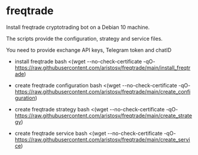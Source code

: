 # freqtrade

Install freqtrade cryptotrading bot on a Debian 10 machine.


The scripts provide the configuration, strategy and service files.


You need to provide exchange API keys, Telegram token and chatID

- install freqtrade
bash <(wget --no-check-certificate -qO- https://raw.githubusercontent.com/aristosv/freqtrade/main/install_freqtrade)

- create freqtrade configuration
bash <(wget --no-check-certificate -qO- https://raw.githubusercontent.com/aristosv/freqtrade/main/create_configuration)

- create freqtrade strategy
bash <(wget --no-check-certificate -qO- https://raw.githubusercontent.com/aristosv/freqtrade/main/create_strategy)

- create freqtrade service
bash <(wget --no-check-certificate -qO- https://raw.githubusercontent.com/aristosv/freqtrade/main/create_service)
